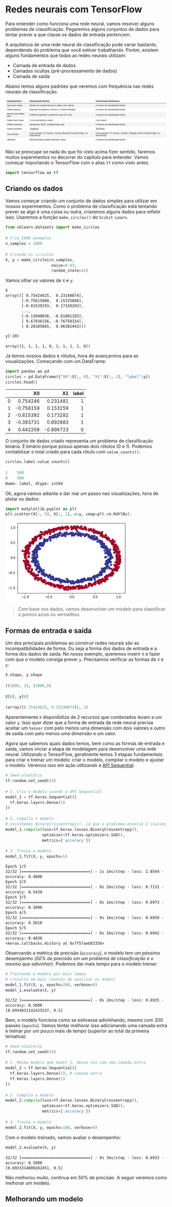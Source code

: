 # Redes neurais com TensorFlow

Para entender como funciona uma rede neural, vamos resolver alguns problemas de classificação. Pegaremos alguns conjuntos de dados para tentar prever a que classe os dados de entrada pertencem.

A arquitetura de uma rede neural de classificação pode variar bastante, dependendo do problema que você estiver trabalhando. Porém, existem alguns fundamentos que todas as redes neurais utilizam:

- Camada de entrada de dados
- Camadas ocultas (pré-processamento de dados)
- Camada de saída

Abaixo temos alguns padrões que veremos com frequência nas redes neurais de classificação.

![cnn intro table](images/cnn/cnn-intro-tabela.png)

Não se preocupe se nada do que foi visto acima fizer sentido, faremos muitos experimentos no decorrer do capítulo para entender. Vamos começar importando o TensorFlow com o alias `tf` como visto antes.

```python
import tensorflow as tf
```

## Criando os dados

Vamos começar criando um conjunto de dados simples para utilizar em nossos experimentos. Como o problema de classificação está tentando prever se algo é uma coisa ou outra, criaremos alguns dados para refletir isso. Usaremos a função `make_circles()` do `Scikit-Learn`.

```python
from sklearn.datasets import make_circles

# Cria 1000 exemplos
n_samples = 1000

# Criando os círculos
X, y = make_circles(n_samples, 
                    noise=0.03, 
                    random_state=42)
```

Vamos olhar os valores de `X` e `y`:

```
X
array([[ 0.75424625,  0.23148074],
       [-0.75615888,  0.15325888],
       [-0.81539193,  0.17328203],
       ...,
       [-0.13690036, -0.81001183],
       [ 0.67036156, -0.76750154],
       [ 0.28105665,  0.96382443]])
```

```
y[:10]

array([1, 1, 1, 1, 0, 1, 1, 1, 1, 0])
```

Já temos nossos dados e rótulos, hora de avançarmos para as visualizações.
Começando com um DataFrame:

```python
import pandas as pd
circles = pd.DataFrame({"X0":X[:, 0], "X1":X[:, 1], "label":y})
circles.head()
```

|     |        X0 |        X1 | label |
| --: | --------: | --------: | ----: |
|   0 |  0.754246 |  0.231481 |     1 |
|   1 | -0.756159 |  0.153259 |     1 |
|   2 | -0.815392 |  0.173282 |     1 |
|   3 | -0.393731 |  0.692883 |     1 |
|   4 |  0.442208 | -0.896723 |     0 |

O conjunto de dados criado representa um problema de classificação binária. É binário porque possui apenas dois rótulos (0 e 1). Podemos contabilizar o total criado para cada rótulo com `value_counts()`:

```python
circles.label.value_counts()

1    500
0    500
Name: label, dtype: int64
```

Ok, agora vamos adiante e dar mai um passo nas visualizações, hora de plotar os dados:

```python
import matplotlib.pyplot as plt
plt.scatter(X[:, 0], X[:, 1], c=y, cmap=plt.cm.RdYlBu);
```

![plot cnn circle](images/cnn/cnn-circle-1.png)

> Com base nos dados, vamos desenvolver um modelo para classificar o pontos azuis ou vermelhos.

## Formas de entrada e saída

Um dos principais problemas ao construir redes neurais são as incompatibilidades de forma. Ou seja a forma dos dados de entrada e a forma dos dados de saída. No nosso exemplo, queremos inserir `X` e fazer com que o modelo consiga prever `y`. Precisamos verificar as formas de `X` e `y`:

```python
X.shape, y.shape

((1000, 2), (1000,))

X[0], y[0]

(array([0.75424625, 0.23148074]), 1)
```

Aparentemente `X` disponibiliza de 2 recursos que combinados levam a um valor `y`. Isso quer dizer que a forma de entrada da rede neural precisa aceitar um `tensor` com pelo menos uma dimensão com dois valores e outro de saída com pelo menos uma dimensão e um valor.

Agora que sabemos quais dados temos, bem como as formas de entrada e saída, vamos iniciar a etapa de modelagem para desenvolver uma rede neural. Utilizando o TensorFlow, geralmente temos 3 etapas fundamentais para criar e treinar um modelo: criar o modelo, compilar o modelo e ajustar o modelo. Veremos isso em ação utilizando a [API Sequential](https://www.tensorflow.org/api_docs/python/tf/keras/Sequential):

```python
# Seed aleatório
tf.random.set_seed(42)

# 1. Cria o modelo usando a API Sequential
model_1 = tf.keras.Sequential([
  tf.keras.layers.Dense(1)
])

# 2. Compila o modelo
# escolhemos BinaryCrossentropy(), já que o problema envolve 2 classes (0 e 1)
model_1.compile(loss=tf.keras.losses.BinaryCrossentropy(),
                optimizer=tf.keras.optimizers.SGD(),
                metrics=['accuracy'])

# 3. Treina o modelo
model_1.fit(X, y, epochs=5)
```

```
Epoch 1/5
32/32 [==============================] - 1s 1ms/step - loss: 2.8544 - accuracy: 0.4600
Epoch 2/5
32/32 [==============================] - 0s 2ms/step - loss: 0.7131 - accuracy: 0.5430
Epoch 3/5
32/32 [==============================] - 0s 1ms/step - loss: 0.6973 - accuracy: 0.5090
Epoch 4/5
32/32 [==============================] - 0s 1ms/step - loss: 0.6950 - accuracy: 0.5010
Epoch 5/5
32/32 [==============================] - 0s 2ms/step - loss: 0.6942 - accuracy: 0.4830
<keras.callbacks.History at 0x7f57aeb03350>
```

Observando a métrica de precisão (`accuracy`), o modelo tem um péssimo desempenho (*50% de precisão em um problema de classificação é o mesmo que adivinhar*). Podemos dar mais tempo para o modelo treinar:

```python
# Treinando o modelo por mais tempo
# (resulta em mais chances de analisar os dados)
model_1.fit(X, y, epochs=200, verbose=0)
model_1.evaluate(X, y)
```

```
32/32 [==============================] - 0s 2ms/step - loss: 0.6935 - accuracy: 0.5000
[0.6934831142425537, 0.5]
```

Bem, o modelo funciona como se estivesse adivinhando, mesmo com 200 passes (`epochs`). Vamos tentar melhorar isso adicionando uma camada extra e treinar por um pouco mais de tempo (superior ao total da primeira tentativa):

```python
# Seed aleatório
tf.random.set_seed(42)

# 1. Mesmo modelo que model_1, dessa vez com uma camada extra
model_2 = tf.keras.Sequential([
  tf.keras.layers.Dense(1), # camada extra
  tf.keras.layers.Dense(1) 
])

# 2. Compila o modelo
model_2.compile(loss=tf.keras.losses.BinaryCrossentropy(),
                optimizer=tf.keras.optimizers.SGD(),
                metrics=['accuracy'])

# 3. Treina o modelo
model_2.fit(X, y, epochs=100, verbose=0)
```

Com o modelo treinado, vamos avaliar o desempenho:

```
model_2.evaluate(X, y)

32/32 [==============================] - 0s 3ms/step - loss: 0.6933 - accuracy: 0.5000
[0.6933314800262451, 0.5]
```

Não melhorou muito, continua em 50% de precisão. A seguir veremos como melhorar um modelo.

## Melhorando um modelo


